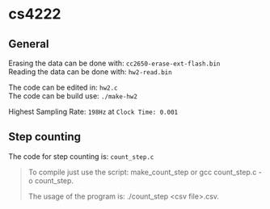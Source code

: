 # cs4222
## General
Erasing the data can be done with: `cc2650-erase-ext-flash.bin` <br>
Reading the data can be done with: `hw2-read.bin`<br>

The code can be edited in: `hw2.c` <br>
The code can be build use: `./make-hw2` <br>

Highest Sampling Rate: `198Hz` at `Clock Time: 0.001`<br>

## Step counting
The code for step counting is: `count_step.c`<br>
> To compile just use the script: make\_count\_step or gcc count\_step.c -o count\_step.
>
> The usage of the program is: ./count_step \<csv file\>.csv.

